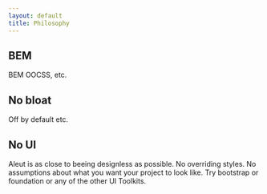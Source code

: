 ```yaml
---
layout: default
title: Philosophy
---
```


## BEM
BEM OOCSS, etc.

## No bloat

Off by default etc.


## No UI

Aleut is as close to beeing designless as possible. No overriding styles. No assumptions about what you want your project to look like. Try bootstrap or foundation or any of the other UI Toolkits.
